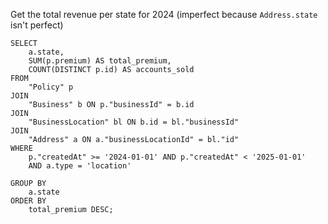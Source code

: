 

Get the total revenue per state for 2024 (imperfect because `Address.state` isn't perfect)

```
SELECT  
    a.state,  
    SUM(p.premium) AS total_premium,  
    COUNT(DISTINCT p.id) AS accounts_sold  
FROM  
    "Policy" p  
JOIN  
    "Business" b ON p."businessId" = b.id  
JOIN  
    "BusinessLocation" bl ON b.id = bl."businessId"  
JOIN  
    "Address" a ON a."businessLocationId" = bl."id"  
WHERE  
    p."createdAt" >= '2024-01-01' AND p."createdAt" < '2025-01-01'  
    AND a.type = 'location'  
  
GROUP BY  
    a.state  
ORDER BY  
    total_premium DESC;
```